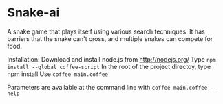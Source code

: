 # Snake-ai

A snake game that plays itself using various search techniques. It has barriers that the snake can't cross, and multiple snakes can compete for food.

Installation:
Download and install node.js from http://nodejs.org/
Type `npm install --global coffee-script`
In the root of the project directoy, type npm install
Use `coffee main.coffee`

Parameters are available at the command line with `coffee main.coffee --help`
